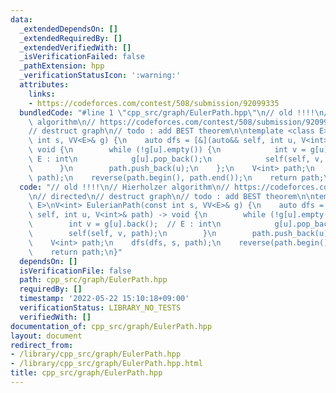 ```yaml
---
data:
  _extendedDependsOn: []
  _extendedRequiredBy: []
  _extendedVerifiedWith: []
  _isVerificationFailed: false
  _pathExtension: hpp
  _verificationStatusIcon: ':warning:'
  attributes:
    links:
    - https://codeforces.com/contest/508/submission/92099335
  bundledCode: "#line 1 \"cpp_src/graph/EulerPath.hpp\"\n// old !!!!\n// Hierholzer\
    \ algorithm\n// https://codeforces.com/contest/508/submission/92099335\n\n// directed\n\
    // destruct graph\n// todo : add BEST theorem\n\ntemplate <class E>\nV<int> EulerianPath(const\
    \ int s, VV<E>& g) {\n    auto dfs = [&](auto&& self, int u, V<int>& path) ->\
    \ void {\n        while (!g[u].empty()) {\n            int v = g[u].back();  //\
    \ E : int\n            g[u].pop_back();\n            self(self, v, path);\n  \
    \      }\n        path.push_back(u);\n    };\n    V<int> path;\n    dfs(dfs, s,\
    \ path);\n    reverse(path.begin(), path.end());\n    return path;\n}\n"
  code: "// old !!!!\n// Hierholzer algorithm\n// https://codeforces.com/contest/508/submission/92099335\n\
    \n// directed\n// destruct graph\n// todo : add BEST theorem\n\ntemplate <class\
    \ E>\nV<int> EulerianPath(const int s, VV<E>& g) {\n    auto dfs = [&](auto&&\
    \ self, int u, V<int>& path) -> void {\n        while (!g[u].empty()) {\n    \
    \        int v = g[u].back();  // E : int\n            g[u].pop_back();\n    \
    \        self(self, v, path);\n        }\n        path.push_back(u);\n    };\n\
    \    V<int> path;\n    dfs(dfs, s, path);\n    reverse(path.begin(), path.end());\n\
    \    return path;\n}"
  dependsOn: []
  isVerificationFile: false
  path: cpp_src/graph/EulerPath.hpp
  requiredBy: []
  timestamp: '2022-05-22 15:10:18+09:00'
  verificationStatus: LIBRARY_NO_TESTS
  verifiedWith: []
documentation_of: cpp_src/graph/EulerPath.hpp
layout: document
redirect_from:
- /library/cpp_src/graph/EulerPath.hpp
- /library/cpp_src/graph/EulerPath.hpp.html
title: cpp_src/graph/EulerPath.hpp
---
```


